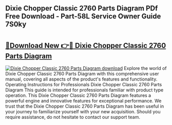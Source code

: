 ## Dixie Chopper Classic 2760 Parts Diagram PDf Free Download - Part-58L Service Owner Guide 7S0ky

# <h2><a href="http://dfnvkoa.blite.top/?on=Dixie+Chopper+Classic+2760+Parts+Diagram">🔗Download New 👉🔴 Dixie Chopper Classic 2760 Parts Diagram</a></h2>

[![Dixie Chopper Classic 2760 Parts Diagram download](https://i.imgur.com/lujVjoI.png)](http://dfnvkoa.blite.top/?on=Dixie+Chopper+Classic+2760+Parts+Diagram)
Explore the world of Dixie Chopper Classic 2760 Parts Diagram with this comprehensive user manual, covering all aspects of the product's features and functionality. Operating Instructions for Professionals Dixie Chopper Classic 2760 Parts Diagram This guide is intended for professionals familiar with product type operation. This Dixie Chopper Classic 2760 Parts Diagram features a powerful engine and innovative features for exceptional performance. We trust that the Dixie Chopper Classic 2760 Parts Diagram has been useful in your journey to familiarize yourself with your new acquisition. Should you require assistance, do not hesitate to contact our support team.
